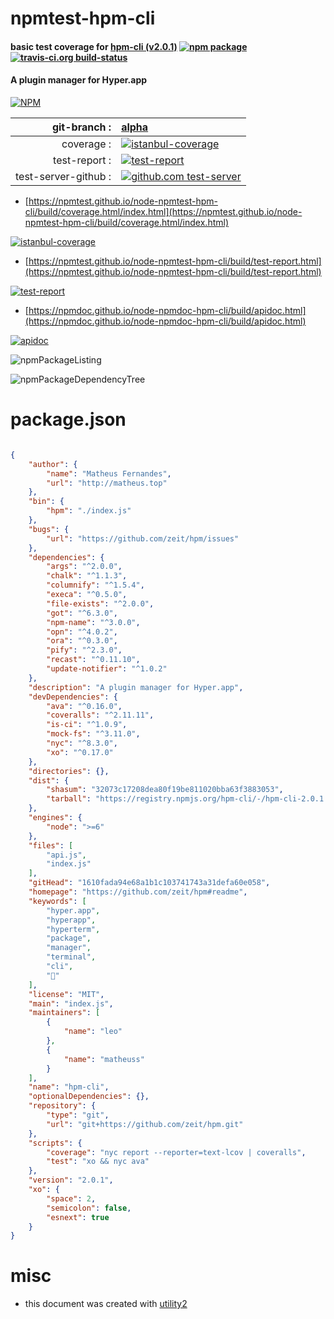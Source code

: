 # npmtest-hpm-cli

#### basic test coverage for  [hpm-cli (v2.0.1)](https://github.com/zeit/hpm#readme)  [![npm package](https://img.shields.io/npm/v/npmtest-hpm-cli.svg?style=flat-square)](https://www.npmjs.org/package/npmtest-hpm-cli) [![travis-ci.org build-status](https://api.travis-ci.org/npmtest/node-npmtest-hpm-cli.svg)](https://travis-ci.org/npmtest/node-npmtest-hpm-cli)

#### A plugin manager for Hyper.app

[![NPM](https://nodei.co/npm/hpm-cli.png?downloads=true&downloadRank=true&stars=true)](https://www.npmjs.com/package/hpm-cli)

| git-branch : | [alpha](https://github.com/npmtest/node-npmtest-hpm-cli/tree/alpha)|
|--:|:--|
| coverage : | [![istanbul-coverage](https://npmtest.github.io/node-npmtest-hpm-cli/build/coverage.badge.svg)](https://npmtest.github.io/node-npmtest-hpm-cli/build/coverage.html/index.html)|
| test-report : | [![test-report](https://npmtest.github.io/node-npmtest-hpm-cli/build/test-report.badge.svg)](https://npmtest.github.io/node-npmtest-hpm-cli/build/test-report.html)|
| test-server-github : | [![github.com test-server](https://npmtest.github.io/node-npmtest-hpm-cli/GitHub-Mark-32px.png)](https://npmtest.github.io/node-npmtest-hpm-cli/build/app/index.html) | | build-artifacts : | [![build-artifacts](https://npmtest.github.io/node-npmtest-hpm-cli/glyphicons_144_folder_open.png)](https://github.com/npmtest/node-npmtest-hpm-cli/tree/gh-pages/build)|

- [https://npmtest.github.io/node-npmtest-hpm-cli/build/coverage.html/index.html](https://npmtest.github.io/node-npmtest-hpm-cli/build/coverage.html/index.html)

[![istanbul-coverage](https://npmtest.github.io/node-npmtest-hpm-cli/build/screenCapture.buildCi.browser.%252Ftmp%252Fbuild%252Fcoverage.lib.html.png)](https://npmtest.github.io/node-npmtest-hpm-cli/build/coverage.html/index.html)

- [https://npmtest.github.io/node-npmtest-hpm-cli/build/test-report.html](https://npmtest.github.io/node-npmtest-hpm-cli/build/test-report.html)

[![test-report](https://npmtest.github.io/node-npmtest-hpm-cli/build/screenCapture.buildCi.browser.%252Ftmp%252Fbuild%252Ftest-report.html.png)](https://npmtest.github.io/node-npmtest-hpm-cli/build/test-report.html)

- [https://npmdoc.github.io/node-npmdoc-hpm-cli/build/apidoc.html](https://npmdoc.github.io/node-npmdoc-hpm-cli/build/apidoc.html)

[![apidoc](https://npmdoc.github.io/node-npmdoc-hpm-cli/build/screenCapture.buildCi.browser.%252Ftmp%252Fbuild%252Fapidoc.html.png)](https://npmdoc.github.io/node-npmdoc-hpm-cli/build/apidoc.html)

![npmPackageListing](https://npmtest.github.io/node-npmtest-hpm-cli/build/screenCapture.npmPackageListing.svg)

![npmPackageDependencyTree](https://npmtest.github.io/node-npmtest-hpm-cli/build/screenCapture.npmPackageDependencyTree.svg)



# package.json

```json

{
    "author": {
        "name": "Matheus Fernandes",
        "url": "http://matheus.top"
    },
    "bin": {
        "hpm": "./index.js"
    },
    "bugs": {
        "url": "https://github.com/zeit/hpm/issues"
    },
    "dependencies": {
        "args": "^2.0.0",
        "chalk": "^1.1.3",
        "columnify": "^1.5.4",
        "execa": "^0.5.0",
        "file-exists": "^2.0.0",
        "got": "^6.3.0",
        "npm-name": "^3.0.0",
        "opn": "^4.0.2",
        "ora": "^0.3.0",
        "pify": "^2.3.0",
        "recast": "^0.11.10",
        "update-notifier": "^1.0.2"
    },
    "description": "A plugin manager for Hyper.app",
    "devDependencies": {
        "ava": "^0.16.0",
        "coveralls": "^2.11.11",
        "is-ci": "^1.0.9",
        "mock-fs": "^3.11.0",
        "nyc": "^8.3.0",
        "xo": "^0.17.0"
    },
    "directories": {},
    "dist": {
        "shasum": "32073c17208dea80f19be811020bba63f3883053",
        "tarball": "https://registry.npmjs.org/hpm-cli/-/hpm-cli-2.0.1.tgz"
    },
    "engines": {
        "node": ">=6"
    },
    "files": [
        "api.js",
        "index.js"
    ],
    "gitHead": "1610fada94e68a1b1c103741743a31defa60e058",
    "homepage": "https://github.com/zeit/hpm#readme",
    "keywords": [
        "hyper.app",
        "hyperapp",
        "hyperterm",
        "package",
        "manager",
        "terminal",
        "cli",
        "🦁"
    ],
    "license": "MIT",
    "main": "index.js",
    "maintainers": [
        {
            "name": "leo"
        },
        {
            "name": "matheuss"
        }
    ],
    "name": "hpm-cli",
    "optionalDependencies": {},
    "repository": {
        "type": "git",
        "url": "git+https://github.com/zeit/hpm.git"
    },
    "scripts": {
        "coverage": "nyc report --reporter=text-lcov | coveralls",
        "test": "xo && nyc ava"
    },
    "version": "2.0.1",
    "xo": {
        "space": 2,
        "semicolon": false,
        "esnext": true
    }
}
```



# misc
- this document was created with [utility2](https://github.com/kaizhu256/node-utility2)
